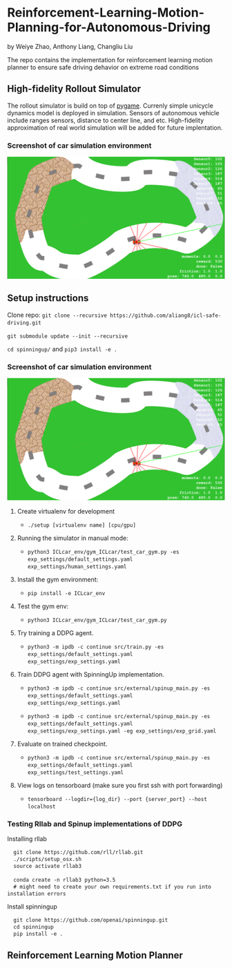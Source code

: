 # Reinforcement-Learning-Motion-Planning-for-Autonomous-Driving
by Weiye Zhao, Anthony Liang, Changliu Liu

The repo contains the implementation for reinforcement learning motion planner to ensure safe driving dehavior on extreme road conditions

## High-fidelity Rollout Simulator
The rollout simulator is build on top of [pygame](https://github.com/pygame/). Currenly simple unicycle dynamics model is deployed in simulation. Sensors of autonomous vehicle include ranges sensors, distance to center line, and etc. High-fidelity approximation of real world simulation will be added for future implentation.

### Screenshot of car simulation environment

![car_sim](misc/sim.png)

## Setup instructions

Clone repo:
`git clone --recursive https://github.com/aliang8/icl-safe-driving.git`

`git submodule update --init --recursive`

`cd spinningup/` and `pip3 install -e .`

### Screenshot of car simulation environment

![car_sim](misc/sim.png)

1. Create virtualenv for development
    - `./setup [virtualenv name] [cpu/gpu]`

2. Running the simulator in manual mode:
    - `python3 ICLcar_env/gym_ICLcar/test_car_gym.py -es exp_settings/default_settings.yaml exp_settings/human_settings.yaml`

3. Install the gym environment:
    - `pip install -e ICLcar_env`

4. Test the gym env:
    - `python3 ICLcar_env/gym_ICLcar/test_car_gym.py`

5. Try training a DDPG agent.
    - `python3 -m ipdb -c continue src/train.py -es exp_settings/default_settings.yaml exp_settings/exp_settings.yaml`

6. Train DDPG agent with SpinningUp implementation.
    - `python3 -m ipdb -c continue src/external/spinup_main.py -es exp_settings/default_settings.yaml exp_settings/exp_settings.yaml`

    - `python3 -m ipdb -c continue src/external/spinup_main.py -es exp_settings/default_settings.yaml exp_settings/exp_settings.yaml -eg exp_settings/exp_grid.yaml`

7. Evaluate on trained checkpoint.
    - `python3 -m ipdb -c continue src/external/spinup_main.py -es exp_settings/default_settings.yaml exp_settings/test_settings.yaml`

8. View logs on tensorboard (make sure you first ssh with port forwarding)
    - `tensorboard --logdir={log_dir} --port {server_port} --host localhost`

### Testing Rllab and Spinup implementations of DDPG

Installing rllab
```
  git clone https://github.com/rll/rllab.git
  ./scripts/setup_osx.sh
  source activate rllab3

  conda create -n rllab3 python=3.5
  # might need to create your own requirements.txt if you run into installation errors
```

Install spinningup
```
  git clone https://github.com/openai/spinningup.git
  cd spinningup
  pip install -e .
```

## Reinforcement Learning Motion Planner
